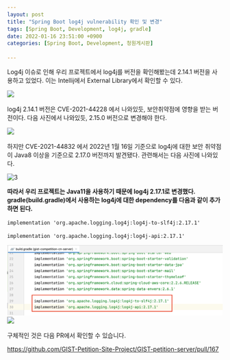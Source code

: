 ```yaml
---
layout: post
title: "Spring Boot log4j vulnerability 확인 및 변경"
tags: [Spring Boot, Development, log4j, gradle]
date: 2022-01-16 23:51:00 +0900
categories: [Spring Boot, Development, 청원게시판]

---
```




Log4j 이슈로 인해 우리 프로젝트에서 log4j를 버전을 확인해봤는데 2.14.1 버전을 사용하고 있었다. 이는 Intellij에서 External Library에서 확인할 수 있다. 

<img src="https://user-images.githubusercontent.com/70755947/149658924-badea737-4505-4afd-a455-abfac82ebc73.png">

log4j 2.14.1 버전은 CVE-2021-44228 에서 나와있듯, 보안취약점에 영향을 받는 버전이다. 다음 사진에서 나와있듯, 2.15.0 버전으로 변경해야 한다. 

<img src="https://user-images.githubusercontent.com/70755947/149658976-1923944b-1fa9-47d0-8f7c-253a8b3d8153.png">

하지만 CVE-2021-44832 에서 2022년 1월 16일 기준으로 log4j에 대한 보안 취약점이 Java8 이상을 기준으로 2.17.0 버전까지 발견됐다. 관련해서는 다음 사진에 나와있다. 

<img width="1054" alt="3" src="https://user-images.githubusercontent.com/70755947/149659049-259db131-ca93-4f0d-9a47-8ad4b491f11a.png">



**따라서 우리 프로젝트는 Java11을 사용하기 때문에 log4j 2.17.1로 변경했다. gradle(build.gradle)에서 사용하는 log4j에 대한  dependency를 다음과 같이 추가하면 된다.**

`implementation 'org.apache.logging.log4j:log4j-to-slf4j:2.17.1'`

`implementation 'org.apache.logging.log4j:log4j-api:2.17.1'`

<img src="https://raw.githubusercontent.com/ChoiEungi/git-blog-image/upload/2022-02-20-21%3A04%3A29.png">

<img src="https://user-images.githubusercontent.com/70755947/149659008-0c10b811-1613-48dd-9c7b-2396e13fcdac.png">



구체적인 것은 다음 PR에서 확인할 수 있습니다.

https://github.com/GIST-Petition-Site-Project/GIST-petition-server/pull/167
